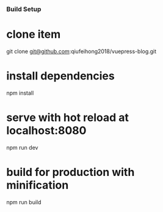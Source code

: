 ### Build Setup


# clone item
git clone git@github.com:qiufeihong2018/vuepress-blog.git

# install dependencies
npm install

# serve with hot reload at localhost:8080
npm run dev

# build for production with minification
npm run build
